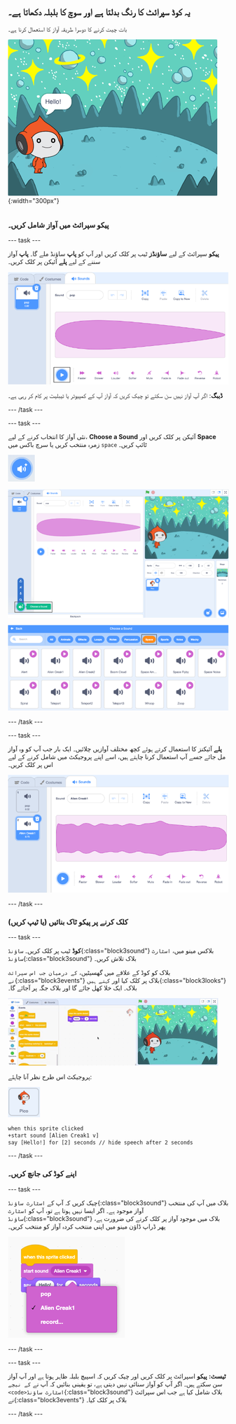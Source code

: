 ## یہ کوڈ سپرائٹ کا رنگ بدلتا ہے اور سوچ کا بلبلہ دکھاتا ہے۔

<div style="display: flex; flex-wrap: wrap">
<div style="flex-basis: 200px; flex-grow: 1; margin-right: 15px;">
بات چیت کرنے کا دوسرا طریقہ آواز کا استعمال کرنا ہے۔
</div>
<div>

![پیکو سپرائٹ کہہ رہا ہے، "ہیلو!"](images/pico-step2.png){:width="300px"}

</div>
</div>

### پیکو سپرائٹ میں آواز شامل کریں۔

--- task ---

**پیکو** سپرائٹ کے لیے **ساؤنڈز** ٹیب پر کلک کریں اور آپ کو **پاپ** ساؤنڈ ملے گا۔ **پاپ** آواز سننے کے لیے **پلے** آئیکن پر کلک کریں۔

![ساؤنڈز ٹیب میں پاپ ساؤنڈ چلانا۔](images/pico-sound-play.png)

**ڈیبگ**: اگر آپ آواز نہیں سن سکتے تو چیک کریں کہ آواز آپ کے کمپیوٹر یا ٹیبلیٹ پر کام کر رہی ہے۔

--- /task ---

--- task ---

نئی آواز کا انتخاب کرنے کے لیے، **Choose a Sound** آئیکن پر کلک کریں اور **Space** زمرہ منتخب کریں یا سرچ باکس میں `space` ٹائپ کریں۔

!['ایک آواز کا انتخاب کریں' آئیکن۔](images/sound-button.png)

!['ایک آواز کا انتخاب کریں' کے ساتھ سکریچ ایڈیٹر کو نمایاں کیا گیا۔](images/pico-choose-sound.png)

![ساؤنڈ لائبریری میں 'اسپیس' زمرہ۔](images/pico-space-category.png)

--- /task ---

--- task ---

**پلے** آئیکنز کا استعمال کرتے ہوئے کچھ مختلف آوازیں چلائیں۔ ایک بار جب آپ کو وہ آواز مل جائے جسے آپ استعمال کرنا چاہتے ہیں، اسے اپنے پروجیکٹ میں شامل کرنے کے لیے اس پر کلک کریں۔

![ساؤنڈز ٹیب میں پاپ ساؤنڈ کے نیچے دکھایا گیا ایک مثال ساؤنڈ (ایلین کریک 1 ساؤنڈ)۔](images/pico-inserted-sound.png)

--- /task ---

### کلک کرنے پر پیکو ٹاک بنائیں (یا ٹیپ کریں)

--- task ---

**کوڈ** ٹیب پر کلک کریں۔ `ساؤنڈ`{:class="block3sound"} بلاکس مینو میں، `اسٹارٹ ساؤنڈ`{:class="block3sound"} بلاک تلاش کریں۔

بلاک کو کوڈ کے علاقے میں گھسیٹیں، `کے درمیان جب اس سپرائٹ نے`{:class="block3events"} بلاک پر کلک کیا اور `کہتے ہیں`{:class="block3looks"} بلاک۔ ایک خلا کھل جائے گا اور بلاک جگہ پر آجائے گا۔

![دو بلاکس کے درمیان 'اسٹارٹ ساؤنڈ' بلاک جوڑا جا رہا ہے۔](images/pico-insert-block.gif)

پروجیکٹ اس طرح نظر آنا چاہئے:

![پیکو سپرائٹ۔](images/pico-sprite.png)

```blocks3
when this sprite clicked
+start sound [Alien Creak1 v] 
say [Hello!] for [2] seconds // hide speech after 2 seconds
```

--- /task ---

### اپنے کوڈ کی جانچ کریں۔

--- task ---

چیک کریں کہ آپ کے `اسٹارٹ ساؤنڈ`{:class="block3sound"} بلاک میں آپ کی منتخب آواز موجود ہے۔ اگر ایسا نہیں ہوتا ہے تو، آپ کو `اسٹارٹ ساؤنڈ`{:class="block3sound"} بلاک میں موجود آواز پر کلک کرنے کی ضرورت ہے، پھر ڈراپ ڈاؤن مینو میں اپنی منتخب کردہ آواز کو منتخب کریں۔

!['اسٹارٹ ساؤنڈ' بلاک کے اندر ڈراپ ڈاؤن مینو میں ایلین کریک 1 ساؤنڈ پر کلک کرنا۔](images/pico-sound-menu.png)

--- /task ---

--- task ---

**ٹیسٹ:** **پیکو** اسپرائٹ پر کلک کریں اور چیک کریں کہ اسپیچ بلبلہ ظاہر ہوتا ہے اور آپ آواز سن سکتے ہیں۔ اگر آپ کو آواز سنائی نہیں دیتی ہے، تو یقینی بنائیں کہ آپ نے `کے نیچے <code>اسٹارٹ ساؤنڈ`{:class="block3sound"} بلاک شامل کیا ہے جب اس سپرائٹ نے</code>{:class="block3events"} بلاک پر کلک کیا۔

--- /task ---


